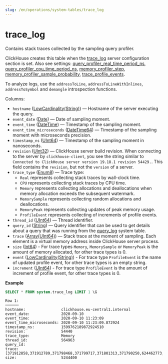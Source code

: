 ```yaml
---
slug: /en/operations/system-tables/trace_log
---
```

# trace_log

Contains stack traces collected by the sampling query profiler.

ClickHouse creates this table when the [trace_log](../../operations/server-configuration-parameters/settings.md#server_configuration_parameters-trace_log) server configuration section is set. Also see settings: [query_profiler_real_time_period_ns](../../operations/settings/settings.md#query_profiler_real_time_period_ns), [query_profiler_cpu_time_period_ns](../../operations/settings/settings.md#query_profiler_cpu_time_period_ns), [memory_profiler_step](../../operations/settings/settings.md#memory_profiler_step),
[memory_profiler_sample_probability](../../operations/settings/settings.md#memory_profiler_sample_probability), [trace_profile_events](../../operations/settings/settings.md#trace_profile_events).

To analyze logs, use the `addressToLine`, `addressToLineWithInlines`, `addressToSymbol` and `demangle` introspection functions.

Columns:

- `hostname` ([LowCardinality(String)](../../sql-reference/data-types/string.md)) — Hostname of the server executing the query.
- `event_date` ([Date](../../sql-reference/data-types/date.md)) — Date of sampling moment.
- `event_time` ([DateTime](../../sql-reference/data-types/datetime.md)) — Timestamp of the sampling moment.
- `event_time_microseconds` ([DateTime64](../../sql-reference/data-types/datetime64.md)) — Timestamp of the sampling moment with microseconds precision.
- `timestamp_ns` ([UInt64](../../sql-reference/data-types/int-uint.md)) — Timestamp of the sampling moment in nanoseconds.
- `revision` ([UInt32](../../sql-reference/data-types/int-uint.md)) — ClickHouse server build revision.
    When connecting to the server by `clickhouse-client`, you see the string similar to `Connected to ClickHouse server version 19.18.1 revision 54429.`. This field contains the `revision`, but not the `version` of a server.
- `trace_type` ([Enum8](../../sql-reference/data-types/enum.md)) — Trace type:
    - `Real` represents collecting stack traces by wall-clock time.
    - `CPU` represents collecting stack traces by CPU time.
    - `Memory` represents collecting allocations and deallocations when memory allocation exceeds the subsequent watermark.
    - `MemorySample` represents collecting random allocations and deallocations.
    - `MemoryPeak` represents collecting updates of peak memory usage.
    - `ProfileEvent` represents collecting of increments of profile events.
- `thread_id` ([UInt64](../../sql-reference/data-types/int-uint.md)) — Thread identifier.
- `query_id` ([String](../../sql-reference/data-types/string.md)) — Query identifier that can be used to get details about a query that was running from the [query_log](#system_tables-query_log) system table.
- `trace` ([Array(UInt64)](../../sql-reference/data-types/array.md)) — Stack trace at the moment of sampling. Each element is a virtual memory address inside ClickHouse server process.
- `size` ([Int64](../../sql-reference/data-types/int-uint.md)) - For trace types `Memory`, `MemorySample` or `MemoryPeak` is the amount of memory allocated, for other trace types is 0.
- `event` ([LowCardinality(String)](../../sql-reference/data-types/lowcardinality.md)) - For trace type `ProfileEvent` is the name of updated profile event, for other trace types is an empty string.
- `increment` ([UInt64](../../sql-reference/data-types/int-uint.md)) - For trace type `ProfileEvent` is the amount of increment of profile event, for other trace types is 0.

**Example**

``` sql
SELECT * FROM system.trace_log LIMIT 1 \G
```

``` text
Row 1:
──────
hostname:                clickhouse.eu-central1.internal
event_date:              2020-09-10
event_time:              2020-09-10 11:23:09
event_time_microseconds: 2020-09-10 11:23:09.872924
timestamp_ns:            1599762189872924510
revision:                54440
trace_type:              Memory
thread_id:               564963
query_id:
trace:                   [371912858,371912789,371798468,371799717,371801313,371790250,624462773,566365041,566440261,566445834,566460071,566459914,566459842,566459580,566459469,566459389,566459341,566455774,371993941,371988245,372158848,372187428,372187309,372187093,372185478,140222123165193,140222122205443]
size:                    5244400
```
